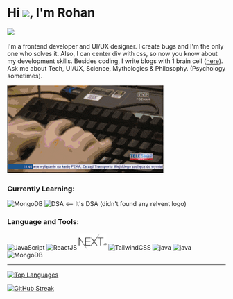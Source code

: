 <h1>Hi <img src="Data/wave.gif" width=50 >, I'm Rohan</h1>

![](https://komarev.com/ghpvc/?username=rohan-kiratsata&color=green)


I'm a frontend developer and UI/UX designer. I create bugs and I'm the only one who solves it. Also, I can center div with css, so now you know about my development skills. Besides coding, I write blogs with 1 brain cell ([here](https://rohankiratsata.xyz)).
Ask me about Tech, UI/UX, Science, Mythologies & Philosophy. (Psychology sometimes).

<img src="/Data/coding.gif" alt="">

### Currently Learning:

<img src="https://img.icons8.com/color/344/mongodb.png" alt="MongoDB" width="48px" /> <img src="https://img.icons8.com/color/344/parallel-tasks.png" alt="DSA" width="48px" /> <-- It's DSA (didn't found any relvent logo)


### Language and Tools:

<img src="https://img.icons8.com/color/344/javascript--v1.png" alt="JavaScript" width="52px"> <img src="https://img.icons8.com/plasticine/344/react.png" alt="ReactJS" width="52px"> <img src="/Data/320px-Nextjs-logo.svg.png" alt="NextJS" width="64px"> <img src="https://img.icons8.com/color/344/tailwindcss.png" alt="TailwindCSS" width="52px"> <img src="/Data/java.png" alt="java" width="52px"> <img src="/Data/python_logo.png" alt="java" width="52px"> <img src="https://img.icons8.com/color/344/mongodb.png" alt="MongoDB" width="52px">

<!-- 
### Around the Web:

[![LINKEDIN](Data/linkedin.svg)](https://www.linkedin.com/in/rohankiratsata/) <a href="https://twitter.com/rohan_jpeg"><img src="https://img.icons8.com/color/344/twitter.png" alt="" width=48></a> -->


---

[![Top Languages](https://github-readme-stats.vercel.app/api/top-langs/?username=rohan-kiratsata&layout=compact)](https://github.com/anuraghazra/github-readme-stats)



[![GitHub Streak](https://github-readme-streak-stats.herokuapp.com/?user=rohan-kiratsata)](https://git.io/streak-stats)


<!-- GH Trophies -->
<!-- [![trophy](https://github-profile-trophy.vercel.app/?username=rohan-kiratsata&theme=onedark)](https://github.com/ryo-ma/github-profile-trophy) -->
